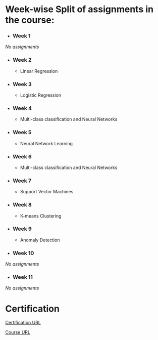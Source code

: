 # Week-wise Split of assignments in the course:

- ### Week 1

*No assignments*

- ### Week 2
    - Linear Regression

- ### Week 3
    - Logistic Regression

- ### Week 4
    - Multi-class classification and Neural Networks

- ### Week 5
    - Neural Network Learning

- ### Week 6
    - Multi-class classification and Neural Networks

- ### Week 7
    - Support Vector Machines

- ### Week 8
    - K-means Clustering

- ### Week 9
    - Anomaly Detection

- ### Week 10

*No assignments*

- ### Week 11

*No assignments*

# Certification

[Certification URL](https://www.coursera.org/account/accomplishments/verify/4E4RA2G9W75H)


[Course URL](https://www.coursera.org/learn/machine-learning/)